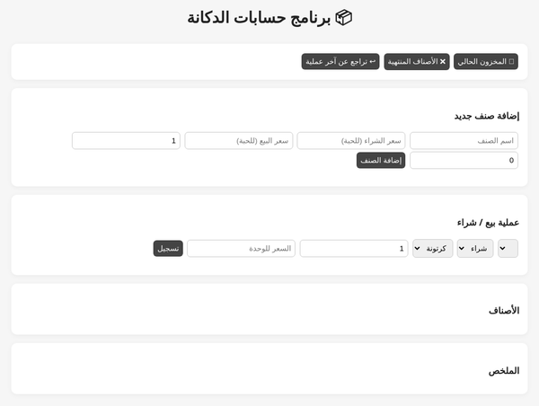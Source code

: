 <!doctype html>
<html lang="ar" dir="rtl">
<head>
<meta charset="utf-8">
<meta name="viewport" content="width=device-width, initial-scale=1">
<title>برنامج حسابات الدكانة</title>
<style>
body {font-family: "Segoe UI", Arial; background: #f6f6f6; color: #222; max-width: 1000px; margin: auto; padding: 20px;}
h1 {text-align: center;}
.card {background: white; border-radius: 10px; padding: 15px; margin-bottom: 15px; box-shadow: 0 2px 10px rgba(0,0,0,0.05);}
input, select, button {padding: 7px; border: 1px solid #ccc; border-radius: 6px; margin:2px;}
table {width: 100%; border-collapse: collapse; margin-top: 10px;}
th, td {padding: 8px; border-bottom: 1px solid #eee; text-align: center;}
.btn {background: #444; color: white; border: none; cursor: pointer; margin:2px;}
.btn:hover {background: #222;}
.hidden {display:none;}
</style>
</head>
<body>

<h1>📦 برنامج حسابات الدكانة</h1>

<div class="card">
  <button class="btn" onclick="showSection('current')">🏪 المخزون الحالي</button>
  <button class="btn" onclick="showSection('finished')">❌ الأصناف المنتهية</button>
  <button class="btn" onclick="undoLast()">↩️ تراجع عن آخر عملية</button>
</div>

<div id="current" class="section">
  <div class="card">
    <h3>إضافة صنف جديد</h3>
    <form id="addProductForm">
      <input name="name" placeholder="اسم الصنف" required>
      <input name="cost" type="number" step="0.01" placeholder="سعر الشراء (للحبة)" required>
      <input name="price" type="number" step="0.01" placeholder="سعر البيع (للحبة)" required>
      <input name="cartonQty" type="number" placeholder="عدد الحبات داخل الكرتونة" value="1" required>
      <input name="qty" type="number" placeholder="عدد الكراتين الحالية" value="0" required>
      <button type="submit" class="btn">إضافة الصنف</button>
    </form>
  </div>

  <div class="card">
    <h3>عملية بيع / شراء</h3>
    <form id="txnForm">
      <select name="productId" id="productSelect" required></select>
      <select name="type">
        <option value="buy">شراء</option>
        <option value="sell">بيع</option>
      </select>
      <select name="unitType">
        <option value="carton">كرتونة</option>
        <option value="piece">حبة</option>
      </select>
      <input name="qty" type="number" value="1" required>
      <input name="unitPrice" type="number" step="0.01" placeholder="السعر للوحدة" required>
      <button type="submit" class="btn">تسجيل</button>
    </form>
  </div>

  <div class="card">
    <h3>الأصناف</h3>
    <div id="productsArea"></div>
  </div>

  <div class="card">
    <h3>الملخص</h3>
    <div id="summaryArea"></div>
  </div>
</div>

<div id="finished" class="section hidden">
  <div class="card">
    <h3>الأصناف المنتهية</h3>
    <div id="finishedArea"></div>
  </div>
</div>

<script>
const STORAGE_KEY = "dakane_data_v4";
let state = JSON.parse(localStorage.getItem(STORAGE_KEY) || '{"products":[],"txns":[],"finished":[],"history":[]}');

function save() { localStorage.setItem(STORAGE_KEY, JSON.stringify(state)); }

function showSection(id){
  document.querySelectorAll('.section').forEach(s => s.classList.add('hidden'));
  document.getElementById(id).classList.remove('hidden');
}

function refresh(){
  const select = document.getElementById("productSelect");
  select.innerHTML = "";
  const activeProducts = state.products.filter(p => p.totalPieces > 0);
  activeProducts.forEach(p => {
    const o = document.createElement("option");
    o.value = p.id;
    o.textContent = p.name;
    select.appendChild(o);
  });

  const pa = document.getElementById("productsArea");
  if(activeProducts.length ===0){
    pa.innerHTML = "<p>لا يوجد أصناف متوفرة حالياً.</p>";
  }else{
    pa.innerHTML = `<table>
      <tr><th>الصنف</th><th>سعر الشراء (للحبة)</th><th>سعر البيع (للحبة)</th><th>عدد الكراتين</th><th>عدد الحبات</th><th>الحبات المتبقية</th></tr>`+
      activeProducts.map(p=>`<tr>
        <td>${p.name}</td>
        <td>${p.cost}</td>
        <td>${p.price}</td>
        <td>${p.qty}</td>
        <td>${p.totalPieces}</td>
        <td>${p.totalPieces}</td>
      </tr>`).join("")+`</table>`;
  }

  const fa = document.getElementById("finishedArea");
  if(state.finished.length ===0) fa.innerHTML="<p>لا توجد أصناف منتهية بعد.</p>";
  else{
    fa.innerHTML = `<table><tr><th>الصنف</th><th>آخر عملية بيع</th></tr>`+
    state.finished.map(p=>`<tr><td>${p.name}</td><td>${new Date(p.lastSold).toLocaleString()}</td></tr>`).join("")+
    `</table>`;
  }

  let totalBuy=0, totalSell=0, totalProfit=0;
  state.txns.forEach(t=>{
    const prod = state.products.find(x=>x.id===t.productId)||state.finished.find(x=>x.id===t.productId);
    if(t.type==="buy") totalBuy += t.qty*t.unitPrice;
    else if(t.type==="sell") { totalSell += t.qty*t.unitPrice; totalProfit+=(t.unitPrice-(prod?prod.cost:0))*t.qty; }
  });
  document.getElementById("summaryArea").innerHTML=`
    <p>إجمالي المشتريات: ${totalBuy.toFixed(2)}</p>
    <p>إجمالي المبيعات: ${totalSell.toFixed(2)}</p>
    <p>الربح الصافي: ${totalProfit.toFixed(2)}</p>
  `;
  save();
}

// إضافة صنف جديد
document.getElementById("addProductForm").onsubmit = e=>{
  e.preventDefault();
  const fd = new FormData(e.target);
  const cartonQty = parseInt(fd.get("cartonQty"));
  const qty = parseInt(fd.get("qty"));
  const newProd = {
    id: Date.now().toString(),
    name: fd.get("name"),
    cost: parseFloat(fd.get("cost")),
    price: parseFloat(fd.get("price")),
    cartonQty: cartonQty,
    qty: qty,
    totalPieces: qty*cartonQty
  };
  state.products.push(newProd);
  state.history.push({type:"add", product:{...newProd}});
  e.target.reset();
  refresh();
};

// عملية بيع / شراء
document.getElementById("txnForm").onsubmit = e=>{
  e.preventDefault();
  const fd = new FormData(e.target);
  const prod = state.products.find(x=>x.id===fd.get("productId"));
  const type = fd.get("type");
  const unitType = fd.get("unitType");
  const qty = parseInt(fd.get("qty"));
  const price = parseFloat(fd.get("unitPrice"));
  if(!prod) return alert("اختر صنف صحيح");

  let qtyPieces = qty;
  if(unitType==="carton") qtyPieces *= prod.cartonQty;

  state.history.push({type:"txn", productId:prod.id, prev:{...prod}, txn:{type, qty:qtyPieces, unitPrice:price}});

  if(type==="buy") {
    prod.totalPieces += qtyPieces;
    if(unitType==="carton") prod.qty += qty;
  } else if(type==="sell"){
    if(qtyPieces>prod.totalPieces && !confirm("الكمية أكبر من المخزون، هل تريد المتابعة؟")) return;
    prod.totalPieces -= qtyPieces;
    if(unitType==="carton") prod.qty -= qty;
    if(prod.totalPieces<=0){
      prod.lastSold = Date.now();
      state.finished.push(prod);
      state.products = state.products.filter(p=>p.totalPieces>0);
    }
  }

  state.txns.push({date:Date.now(),productId:prod.id,type,qty:qtyPieces,unitPrice:price});
  refresh();
};

// التراجع عن آخر عملية
function undoLast(){
  if(state.history.length===0) return alert("لا توجد عملية للتراجع");
  const last = state.history.pop();
  if(last.type==="add"){
    state.products = state.products.filter(p=>p.id!==last.product.id);
  } else if(last.type==="txn"){
    const prod = state.products.find(p=>p.id===last.productId) || state.finished.find(p=>p.id===last.productId);
    if(prod){
      Object.assign(prod,last.prev);
      if(prod.totalPieces>0 && !state.products.includes(prod)){
        state.products.push(prod);
        state.finished = state.finished.filter(f=>f.id!==prod.id);
      }
    }
    // احذف آخر txn إذا كانت بيع/شراء
    state.txns = state.txns.slice(0,-1);
  }
  refresh();
}

refresh();
</script>

</body>
</html>
